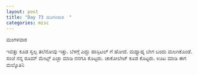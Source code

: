 ```yaml
---
layout: post
title: "Day 73 ಮಂಗಳವಾರ  "
categories: misc
---
```

ಮಂಗಳವಾರ

ಇವತ್ತು ಕೂಡ ಸ್ವಲ್ಪ ತಲೆನೋವು ಇತ್ತು. ಬೆಳಗ್ಗೆ ಎದ್ದು ಹಾಸ್ಪಿಟಲ್ ಗೆ ಹೋದೆ. ಮಧ್ಯಾಹ್ನ ಬೇಗ ಬಂದು ಮಲಗಿಕೊಂಡೆ. ಸಂಜೆ ನನ್ನ ರೂಮ್ ಮೇಟ್ಸ್ ಪಿಜ್ಜಾ ಮಾಡಿ ನನಗೂ ಕೊಟ್ಟರು. ಚಾಕೋಲೇಟ್ ಕೂಡ ಕೊಟ್ಟರು.
ಊಟ ಮಾಡಿ ಈಗ ಮಲ್ಕೊತಿನಿ

